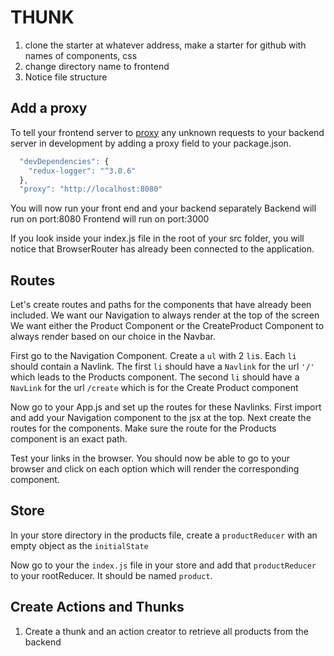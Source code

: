 # THUNK

1. clone the starter at whatever address, make a starter for github with names of components, css
2. change directory name to frontend
3. Notice file structure

## Add a proxy

To tell your frontend server to [proxy](https://create-react-app.dev/docs/proxying-api-requests-in-development/) any unknown requests to your backend server in development by adding a proxy field to your package.json.

```js
  "devDependencies": {
    "redux-logger": "^3.0.6"
  },
  "proxy": "http://localhost:8080"
```

You will now run your front end and your backend separately
Backend will run on port:8080
Frontend will run on port:3000

If you look inside your index.js file in the root of your src folder, you will notice that BrowserRouter has already been connected to the application.

## Routes

Let's create routes and paths for the components that have already been included.
We want our Navigation to always render at the top of the screen
We want either the Product Component or the CreateProduct Component to always render based on our choice in the Navbar.

First go to the Navigation Component. Create a `ul` with 2 `li`s. Each `li` should contain a Navlink. The first `li` should have a `Navlink` for the url `'/'` which leads to the Products component. The second `li` should have a `NavLink` for the url `/create` which is for the Create Product component

Now go to your App.js and set up the routes for these Navlinks.
First import and add your Navigation component to the jsx at the top.
Next create the routes for the components. Make sure the route for the Products component is an exact path.

Test your links in the browser. You should now be able to go to your browser and click on each option which will render the corresponding component.

## Store

In your store directory in the products file, create a `productReducer` with an empty object as the `initialState`

Now go to your the `index.js` file in your store and add that `productReducer` to your rootReducer. It should be named `product`.

## Create Actions and Thunks

1. Create a thunk and an action creator to retrieve all products from the backend
